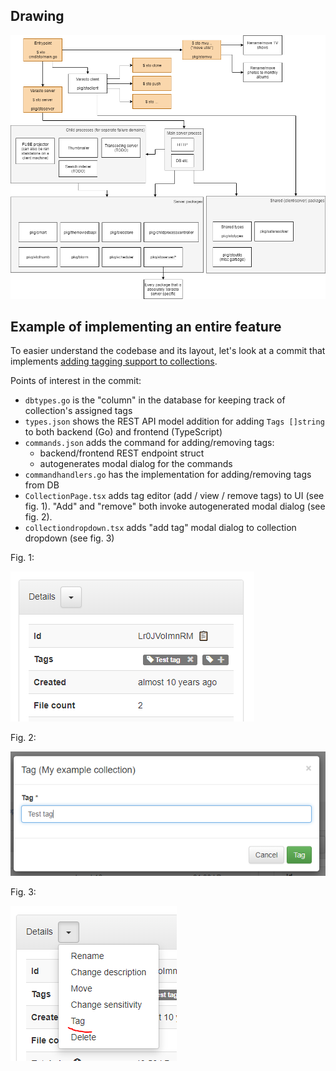 Drawing
-------

![](drawing.png)


Example of implementing an entire feature
-----------------------------------------

To easier understand the codebase and its layout, let's look at a commit that implements
[adding tagging support to collections](https://github.com/function61/varasto/commit/5117244c57547f21b51cfa548151359ed436dd69).

Points of interest in the commit:

- `dbtypes.go` is the "column" in the database for keeping track of collection's assigned tags
- `types.json` shows the REST API model addition for adding `Tags []string` to both backend
  (Go) and frontend (TypeScript)
- `commands.json` adds the command for adding/removing tags:
  * backend/frontend REST endpoint struct
  * autogenerates modal dialog for the commands
- `commandhandlers.go` has the implementation for adding/removing tags from DB
- `CollectionPage.tsx` adds tag editor (add / view / remove tags) to UI (see fig. 1).
  "Add" and "remove" both invoke autogenerated modal dialog (see fig. 2).
- `collectiondropdown.tsx` adds "add tag" modal dialog to collection dropdown (see fig. 3)

Fig. 1:

![](tageditor.png)

Fig. 2:

![](tag-add-modal.png)

Fig. 3:

![](tag-add.png)
